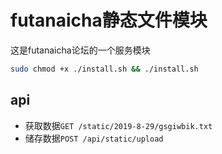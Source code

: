 # futanaicha静态文件模块
这是futanaicha论坛的一个服务模块

```bash
sudo chmod +x ./install.sh && ./install.sh

```
## api
+ 获取数据`GET /static/2019-8-29/gsgiwbik.txt`
+ 储存数据`POST /api/static/upload`